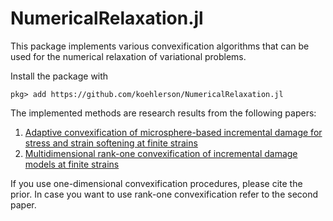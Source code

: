 # NumericalRelaxation.jl

This package implements various convexification algorithms that can be used for the numerical relaxation of variational problems.

Install the package with

```
pkg> add https://github.com/koehlerson/NumericalRelaxation.jl
```

The implemented methods are research results from the following papers:

1. [Adaptive convexification of microsphere-based incremental damage for stress and strain softening at finite strains](https://link.springer.com/article/10.1007/s00707-022-03332-1)
2. [Multidimensional rank-one convexification of incremental damage models at finite strains](https://arxiv.org/abs/2211.14318)

If you use one-dimensional convexification procedures, please cite the prior.
In case you want to use rank-one convexification refer to the second paper.
